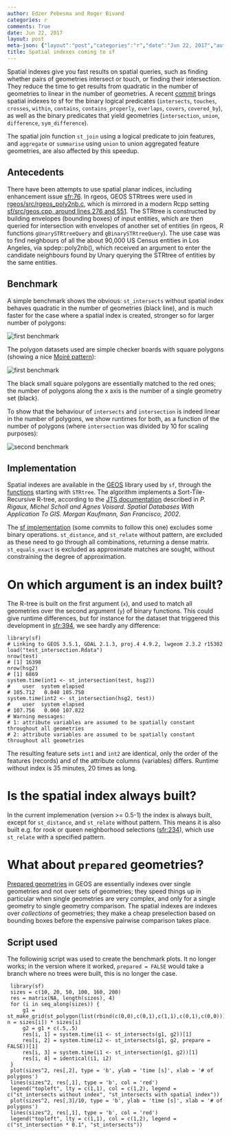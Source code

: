 ```yaml
---
author: Edzer Pebesma and Roger Bivand
categories: r
comments: True
date: Jun 22, 2017
layout: post
meta-json: {"layout":"post","categories":"r","date":"Jun 22, 2017","author":"Edzer Pebesma and Roger Bivand","comments":true,"title":"Spatial indexes coming to sf"}
title: Spatial indexes coming to sf
---
```


Spatial indexes give you fast results on spatial queries,
such as finding whether pairs of geometries intersect
or touch, or finding their intersection. They reduce
the time to get results from quadratic in the number of
geometries to linear in the number of geometries.  A recent
[commit](https://github.com/edzer/sfr/commit/96d82b0409254c5c6f852f4b87df8d31049e35a7)
brings spatial indexes to sf for the binary logical predicates
(`intersects`, `touches`, `crosses`, `within`, `contains`,
`contains_properly`, `overlaps`, `covers`, `covered_by`), as well
as the binary predicates that yield geometries (`intersection`,
`union`, `difference`, `sym_difference`).

The spatial join function `st_join` using a logical predicate to
join features, and `aggregate` or `summarise` using `union` to union
aggregated feature geometries, are also affected by this speedup.


Antecedents
-----------

There have been attempts to use spatial planar indices, including 
enhancement issue [sfr:76](https://github.com/edzer/sfr/issues/76). 
In rgeos, GEOS STRtrees were used in 
[rgeos/src/rgeos_poly2nb.c](https://r-forge.r-project.org/scm/viewvc.php/pkg/src/rgeos_poly2nb.c?view=markup&root=rgeos), which is mirrored in a modern Rcpp setting 
[sf/src/geos.cpp, around lines 276 and 551](https://github.com/edzer/sfr/blob/master/src/geos.cpp). 
The STRtree is constructed by building envelopes (bounding boxes) of input entities, 
which are then queried for intersection with envelopes of another set of entities 
(in rgeos, R functions `gUnarySTRtreeQuery` and `gBinarySTRtreeQuery`). The use case
was to find neighbours of all the about 90,000 US Census entities in Los Angeles, via
spdep::poly2nb(), which received an argument to enter the candidate neighbours found
by Unary querying the STRtree of entities by the same entities. 


Benchmark
---------

A simple benchmark shows the obvious: `st_intersects` without spatial
index behaves quadratic in the number of geometries (black line),
and is much faster for the case where a spatial index is created,
stronger so for larger number of polygons:

![first benchmark](/images/bm1.png)

The polygon datasets used are simple checker boards with square
polygons (showing a nice [Moiré pattern](https://xkcd.com/1814/)):

![first benchmark](/images/bm0.png)

The black small square polygons are essentially matched to the red
ones;  the number of polygons along the x axis is the number of a
single geometry set (black).

To show that the behaviour of `intersects` and `intersection`
is indeed linear in the number of polygons, we show runtimes for
both, as a function of the number of polygons (where `intersection`
was divided by 10 for scaling purposes):

![second benchmark](/images/bm2.png)

Implementation
-------------
Spatial indexes are available in the
[GEOS](https://trac.osgeo.org/geos) library used by `sf`, through the
[functions](https://geos.osgeo.org/doxygen/geos__c_8h_source.html)
starting with `STRtree`. The algorithm
implements a Sort-Tile-Recursive R-tree, according to the [JTS
documentation](https://locationtech.github.io/jts/javadoc/org/locationtech/jts/index/strtree/STRtree.html)
described in  _P. Rigaux, Michel Scholl and Agnes Voisard. Spatial
Databases With Application To GIS. Morgan Kaufmann, San Francisco,
2002_.

The [sf implementation](https://github.com/edzer/sfr/commit/96d82b0409254c5c6f852f4b87df8d31049e35a7)
(some commits to follow this one) excludes some binary operations.
`st_distance`, and `st_relate` without pattern, are excluded as
these need to go through all combinations, returning a dense
matrix. `st_equals_exact` is excluded as approximate matches are
sought, without constraining the degree of approximation.

On which argument is an index built?
================================
The R-tree is built on the first argument (`x`), and used to
match all geometries over the second argument (`y`) of binary
functions.  This could give runtime differences, but for instance
for the dataset that triggered this development in
[sfr:394](https://github.com/edzer/sfr/issues/394), we see hardly
any difference:

    library(sf)
    # Linking to GEOS 3.5.1, GDAL 2.1.3, proj.4 4.9.2, lwgeom 2.3.2 r15302
    load("test_intersection.Rdata")
    nrow(test)
    # [1] 16398
    nrow(hsg2)
    # [1] 6869
    system.time(int1 <- st_intersection(test, hsg2))
    #    user  system elapsed 
    # 105.712   0.040 105.758 
    system.time(int2 <- st_intersection(hsg2, test))
    #    user  system elapsed 
    # 107.756   0.060 107.822 
    # Warning messages:
    # 1: attribute variables are assumed to be spatially constant throughout all geometries 
    # 2: attribute variables are assumed to be spatially constant throughout all geometries 

The resulting feature sets `int1` and `int2` are identical, only
the order of the features (records) and of the attribute columns
(variables) differs. Runtime without index is 35 minutes, 20 times
as long.

Is the spatial index always built?
=================================
In the current implemenation (version >= 0.5-1) the index is always
built, except for `st_distance`, and `st_relate` without pattern.
This means it is also built e.g. for rook or queen neighborhood
selections ([sfr:234](https://github.com/edzer/sfr/issues/234)),
which use `st_relate` with a specified pattern.

What about `prepared` geometries?
================================
[Prepared geometries](https://trac.osgeo.org/geos/wiki/PreparedGeometry)
in GEOS are essentially indexes over single geometries and not
over sets of geometries; they speed things up in particular when
single geometries are very complex, and only for a single geometry
to single geometry comparison. The spatial indexes are indexes over
_collections_ of geometries; they make a cheap preselection based on
bounding boxes before the expensive pairwise comparison takes place.

Script used
-----------
The followinig script was used to create the benchmark plots. It no longer works; in the version where it worked, `prepared = FALSE` would take a branch where no trees were built, this is no longer the case.

     library(sf)
     sizes = c(10, 20, 50, 100, 160, 200)
     res = matrix(NA, length(sizes), 4)
     for (i in seq_along(sizes)) {
	     g1 = st_make_grid(st_polygon(list(rbind(c(0,0),c(0,1),c(1,1),c(0,1),c(0,0)))), n = sizes[i]) * sizes[i]
	     g2 = g1 + c(.5,.5)
	     res[i, 1] = system.time(i1 <- st_intersects(g1, g2))[1]
	     res[i, 2] = system.time(i2 <- st_intersects(g1, g2, prepare = FALSE))[1]
	     res[i, 3] = system.time(i1 <- st_intersection(g1, g2))[1]
	     res[i, 4] = identical(i1, i2)
     }
     plot(sizes^2, res[,2], type = 'b', ylab = 'time [s]', xlab = '# of polygons')
     lines(sizes^2, res[,1], type = 'b', col = 'red')
     legend("topleft", lty = c(1,1), col = c(1,2), legend = c("st_intersects without index", "st_intersects with spatial index"))
     plot(sizes^2, res[,3]/10, type = 'b', ylab = 'time [s]', xlab = '# of polygons')
     lines(sizes^2, res[,1], type = 'b', col = 'red')
     legend("topleft", lty = c(1,1), col = c(1,2), legend = c("st_intersection * 0.1", "st_intersects"))


